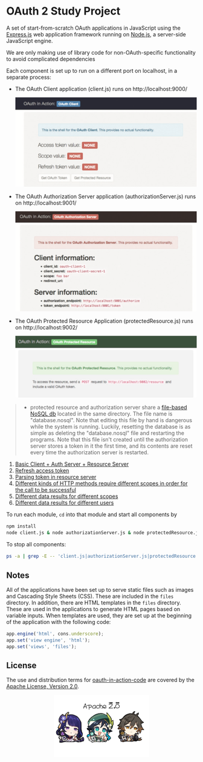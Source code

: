 OAuth 2 Study Project
=====================

A set of start-from-scratch OAuth applications in JavaScript using the [Express.js](http://expressjs.com/) web
application framework running on [Node.js](https://nodejs.org/), a server-side JavaScript engine.

We are only making use of library code for non-OAuth-specific functionality to avoid complicated dependencies

Each component is set up to run on a different port on localhost, in a separate process:

- The OAuth Client application (client.js) runs on http://localhost:9000/

  ![Error loading client-js.png](./client-js.png)

- The OAuth Authorization Server application (authorizationServer.js) runs on http://localhost:9001/

  ![Error loading client-js.png](./authorizationServer-js.png)

- The OAuth Protected Resource Application (protectedResource.js) runs on http://localhost:9002/

  ![Error loading client-js.png](./protectedResource-js.png)

> - protected resource and authorization server share a [file-based NoSQL db](https://www.npmjs.com/package/nosql)
>   located in the same directory. The file name is "database.nosql". Note that editing this file by hand is dangerous
>   while the system is running. Luckily, resetting the database is as simple as deleting the "database.nosql" file and
>   restarting the programs. Note that this file isn't created until the authorization server stores a token in it the
>   first time, and its contents are reset every time the authorization server is restarted.

1. [Basic Client + Auth Server + Resource Server](./1-basic)
2. [Refresh access token](./2-refresh-accessd-token)
3. [Parsing token in resource server](./3-parsing-token-in-resource-server)
4. [Different kinds of HTTP methods require different scopes in order for the call to be successful](./4-scopped-http-methods)
5. [Different data results for different scopes](./5-different-scopes-for-different-data-results)
6. [Different data results for different users](./6-different-data-results-for-different-users)

To run each module, `cd` into that module and start all components by

```bash
npm install
node client.js & node authorizationServer.js & node protectedResource.js
```

To stop all components:

```bash
ps -a | grep -E -- 'client.js|authorizationServer.js|protectedResource.js'| awk '{print $1}' | xargs kill
```

Notes
-----

All of the applications have been set up to serve static files such as images and Cascading Style Sheets (CSS). These
are included in the `files` directory. In addition, there are HTML templates in the `files` directory. These are used in 
the applications to generate HTML pages based on variable inputs. When templates are used, they are set up at the
beginning of the application with the following code:

```javascript
app.engine('html', cons.underscore);
app.set('view engine', 'html');
app.set('views', 'files');
```


License
-------

The use and distribution terms for [oauth-in-action-code](https://qubitpi.github.io/oauth-in-action-code/) are covered
by the [Apache License, Version 2.0](http://www.apache.org/licenses/LICENSE-2.0.html).

<div align="center">
    <a href="https://opensource.org/licenses">
        <img align="center" width="50%" alt="License Illustration" src="https://github.com/QubitPi/QubitPi/blob/master/img/apache-2.png?raw=true">
    </a>
</div>
